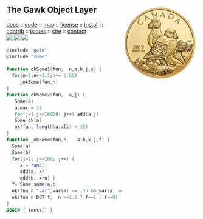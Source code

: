 <a name=top>
<img align=right src="https://raw.githubusercontent.com/timm/awk/master/etc/img/goldpuffin.png" width=200>
<h2>
     The Gawk Object Layer
</h2>
<p>
   <a    href="http://menzies.us/awk/index">docs</a>
   :: <a href="http://github.com/timm/awk">code</a>
   :: <a href="http://menzies.us/awk/index#map">map</a>
   :: <a href="http://menzies.us/awk/index#license">license</a>
   :: <a href="http://menzies.us/awk/index#install">install</a>
   :: <a href="http://menzies.us/awk/index#contribute">contrib</a>
   :: <a href="http://github.com/timm/awk/issues">issues</a>
   :: <a href="http://menzies.us/awk/index#cite">cite</a>
   :: <a href="http://menzies.us/awk/index#contact">contact</a>
<br>
   <img src="https://img.shields.io/badge/language-gawk-orange">
   <img src="https://img.shields.io/badge/purpose-ai,se-blueviolet">
   <img src="https://img.shields.io/badge/platform-mac,*nux-informational">
</p>

```awk
@include "gold"
@include "some"

function okSome1(fun,  n,a,b,j,x) {
  for(n=1;n<=1.5;n+= 0.05) 
     _okSome(fun,n)
}
function okSome2(fun,  a,j) {
   Some(a)
   a.max = 32
   for(j=1;j<=10000; j++) add(a,j)
   Some_ok(a)
   ok(fun, length(a.all) < 35)
}
function _okSome(fun,n,   a,b,x,j,f) {
  Some(a)
  Some(b)
  for(j=1; j<=100; j++) {
     x = rand()
     add(a, x)
     add(b, x*n) }
  f= Some_same(a,b)
  ok(fun n "var",var(a) <= .35 && var(a) >=.25)
  ok(fun n DOT f,  n <=1.2 ? f==1 : f==0)
}
BEGIN { tests() }
```
